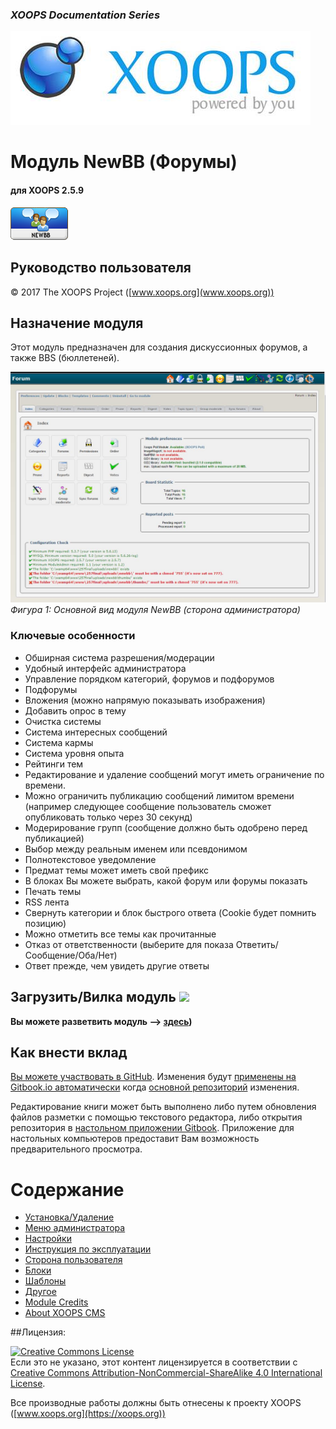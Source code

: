 ### _XOOPS Documentation Series_
![](assets/logoXoops.jpg)

# Модуль NewBB (Форумы)
#### для XOOPS 2.5.9
      
![](assets/logoModule.png)
            
## Руководство пользователя

© 2017 The XOOPS Project ([www.xoops.org](www.xoops.org))    

## Назначение модуля 

Этот модуль предназначен для создания дискуссионных форумов, а также BBS (бюллетеней).

![](assets/image001.jpg)
*Фигура 1: Основной вид модуля NewBB (сторона администратора)*

### Ключевые особенности

* Обширная система разрешения/модерации
* Удобный интерфейс администратора
* Управление порядком категорий, форумов и подфорумов
* Подфорумы
* Вложения (можно напрямую показывать изображения)
* Добавить опрос в тему
* Очистка системы
* Система интересных сообщений
* Система кармы
* Система уровня опыта
* Рейтинги тем
* Редактирование и удаление сообщений могут иметь ограничение по времени.
* Можно ограничить публикацию сообщений лимитом времени (например следующее сообщение пользователь сможет опубликовать только через 30 секунд)
* Модерирование групп (сообщение должно быть одобрено перед публикацией)
* Выбор между реальным именем или псевдонимом
* Полнотекстовое уведомление
* Предмат темы может иметь свой префикс
* В блоках Вы можете выбрать, какой форум или форумы показать
* Печать темы
* RSS лента
* Свернуть категории и блок быстрого ответа (Cookie будет помнить позицию)
* Можно отметить все темы как прочитанные
* Отказ от ответственности (выберите для показа Ответить/Сообщение/Оба/Нет)
* Ответ прежде, чем увидеть другие ответы

## Загрузить/Вилка модуль ![](https://xoops.org/images/forkit.png) 

**Вы можете разветвить модуль --> [здесь](https://github.com/XoopsModules25x/newbb))** 

## Как внести вклад

[Вы можете участвовать в GitHub](https://github.com/XoopsDocs/newbb-tutorial). Изменения будут [применены на Gitbook.io автоматически](https://www.gitbook.com/book/xoops/newbb-tutorial/activity) когда [основной репозиторий](https://github.com/XoopsDocs/newbb-tutorial) изменения.

Редактирование книги может быть выполнено либо путем обновления файлов разметки с помощью текстового редактора, либо открытия репозитория в [настольном приложении Gitbook](https://github.com/GitbookIO/editor/blob/master/README.md). Приложение для настольных компьютеров предоставит Вам возможность предварительного просмотра.

# Содержание

* [Установка/Удаление](book/1install.md)
* [Меню администратора](book/2administration.md)
* [Настройки](book/3preferences.md)
* [Инструкция по эксплуатации](book/4operations.md)
* [Сторона пользователя](book/5userside.md)
* [Блоки](book/6blocks.md)
* [Шаблоны](book/7templates.md)
* [Другое](book/8other.md)
* [Module Credits](book/9credits.md)
* [About XOOPS CMS](book/10aboutxoops.md)

##Лицензия:

<a rel="license" href="http://creativecommons.org/licenses/by-nc-sa/4.0/"><img alt="Creative Commons License" style="border-width:0" src="https://i.creativecommons.org/l/by-nc-sa/4.0/88x31.png" /></a><br />Если это не указано, этот контент лицензируется в соответствии с <a rel="license" href="http://creativecommons.org/licenses/by-nc-sa/4.0/">Creative Commons Attribution-NonCommercial-ShareAlike 4.0 International License</a>.

Все производные работы должны быть отнесены к проекту XOOPS ([www.xoops.org](https://xoops.org))
